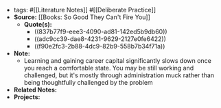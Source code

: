 - tags: #[[Literature Notes]] #[[Deliberate Practice]]
- **Source:** [[Books: So Good They Can't Fire You]]
	- **Quote(s):**
		- ((837b77f9-eee3-4090-ad81-142ed5b9db60))
		- ((adc9cc39-dae8-4231-9629-2127e0fe6422))
		- ((f90e2fc3-2b88-4dc9-82b9-558b7b34f71a))
- **Note:**
	- Learning and gaining career capital significantly slows down once you reach a comfortable state. You may be still working and challenged, but it's mostly through administration muck rather than being thoughtfully challenged by the problem
- **Related Notes:**
- **Projects:**